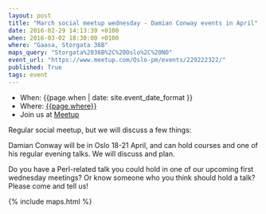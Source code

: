 ```yaml
---
layout: post
title: "March social meetup wednesday - Damian Conway events in April"
date: 2016-02-29 14:13:39 +0100
when: 2016-03-02 18:30:00 +0100
where: "Gaasa, Storgata 36B"
maps_query: "Storgata%2036B%2C%20Oslo%2C%20NO"
event_url: "https://www.meetup.com/Oslo-pm/events/229222322/"
published: True
tags: event
---
```


* When: {{page.when | date: site.event_date_format }}
* Where: [{{page.where}}]({{site.maps_url}}{{page.maps_query}})
* Join us at [Meetup]({{page.event_url}})

Regular social meetup, but we will discuss a few things:

Damian Conway will be in Oslo 18-21 April, and can hold courses and one of his regular evening talks. We will discuss and plan.

Do you have a Perl-related talk you could hold in one of our upcoming first wednesday meetings? Or know someone who you think should hold a talk? Please come and tell us!

{% include maps.html %}